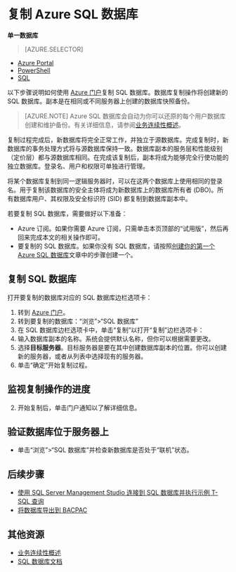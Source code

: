 <properties
	pageTitle="复制 Azure SQL 数据库 | Azure"
	description="创建 Azure SQL 数据库的副本"
	services="sql-database"
	documentationCenter=""
	authors="stevestein"
	manager="jeffreyg"
	editor=""/>

<tags
	ms.service="sql-database"
	ms.date="01/20/2016"
	wacn.date="03/21/2016"/>


# 复制 Azure SQL 数据库

**单一数据库**

> [AZURE.SELECTOR]
- [Azure Portal](/documentation/articles/sql-database-copy)
- [PowerShell](/documentation/articles/sql-database-copy-powershell)
- [SQL](/documentation/articles/sql-database-copy-transact-sql)

以下步骤说明如何使用 [Azure 门户](https://manage.windowsazure.cn)复制 SQL 数据库。数据库复制操作将创建新的 SQL 数据库。副本是在相同或不同服务器上创建的数据库快照备份。

> [AZURE.NOTE] Azure SQL 数据库会自动为你可以还原的每个用户数据库创建和维护备份。有关详细信息，请参阅[业务连续性概述](/documentation/articles/sql-database-business-continuity)。

复制过程完成后，新数据库将完全正常工作，并独立于源数据库。完成复制时，新数据库的事务处理方式将与源数据库保持一致。数据库副本的服务层和性能级别（定价层）都与源数据库相同。在完成该复制后，副本将成为能够完全行使功能的独立数据库。登录名、用户和权限可单独进行管理。


将某个数据库复制到同一逻辑服务器时，可以在这两个数据库上使用相同的登录名。用于复制该数据库的安全主体将成为新数据库上的数据库所有者 (DBO)。所有数据库用户、其权限及安全标识符 (SID) 都复制到数据库副本中。


若要复制 SQL 数据库，需要做好以下准备：

- Azure 订阅。如果你需要 Azure 订阅，只需单击本页顶部的“试用版”，然后再回来完成本文的相关操作即可。
- 要复制的 SQL 数据库。如果你没有 SQL 数据库，请按照[创建你的第一个 Azure SQL 数据库](/documentation/articles/sql-database-get-started)文章中的步骤创建一个。



## 复制 SQL 数据库

打开要复制的数据库对应的 SQL 数据库边栏选项卡：

1.	转到 [Azure 门户](https://manage.windowsazure.cn)。
2.	转到要复制的数据库：“浏览”>“SQL 数据库”
3.	在 SQL 数据库边栏选项卡中，单击“复制”以打开“复制”边栏选项卡：
1.  输入数据库副本的名称。系统会提供默认名称，但你可以根据需要更改。
2.  选择**目标服务器**。目标服务器是要在其中创建数据库副本的位置。你可以创建新的服务器，或者从列表中选择现有的服务器。
3.  单击“确定”开始复制过程。






## 监视复制操作的进度

2.	开始复制后，单击门户通知以了解详细信息。




 






## 验证数据库位于服务器上

- 单击“浏览”>“SQL 数据库”并检查新数据库是否处于“联机”状态。



## 后续步骤

- [使用 SQL Server Management Studio 连接到 SQL 数据库并执行示例 T-SQL 查询](/documentation/articles/sql-database-connect-query-ssms)
- [将数据库导出到 BACPAC](/documentation/articles/sql-database-export)



## 其他资源

- [业务连续性概述](/documentation/articles/sql-database-business-continuity)
- [SQL 数据库文档](/documentation/services/sql-databases)


<!--Image references-->
[1]: ./media/sql-database-copy/copy.png
[2]: ./media/sql-database-copy/copy-ok.png
[3]: ./media/sql-database-copy/copy-notification.png
[4]: ./media/sql-database-copy/monitor-copy.png

<!---HONumber=Mooncake_0307_2016-->